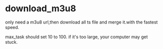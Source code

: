 # download_m3u8
only need a m3u8 url,then download all ts file and merge it.with the fastest speed.

max_task should set 10 to 100. if it's too large, your computer may get stuck.
